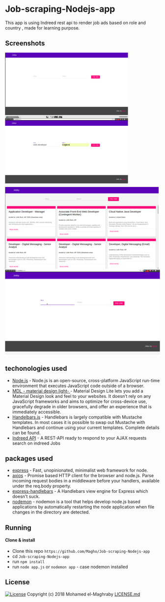 # Job-scraping-Nodejs-app
This app is using Indreed rest api to render job ads based on role and country , made for learning purpose.

## Screenshots
<img src="https://github.com/Magho/Job-scraping-Nodejs-app/blob/master/images/1.png" width="400"> <img src="https://github.com/Magho/Job-scraping-Nodejs-app/blob/master/images/2.png" width="400"> <img src="https://github.com/Magho/Job-scraping-Nodejs-app/blob/master/images/3.png" width="500"> ![Alt Text](https://github.com/Magho/Job-scraping-Nodejs-app/blob/master/images/Peek%202018-08-29%2000-13.gif)


## techonologies used

* [Node.js](https://nodejs.org/en/) - Node.js is an open-source, cross-platform JavaScript run-time environment that executes JavaScript code outside of a browser.
* [MDL - material design light- ](https://getmdl.io/) - Material Design Lite lets you add a Material Design look and feel to your websites. It doesn’t rely on any JavaScript frameworks and aims to optimize for cross-device use, gracefully degrade in older browsers, and offer an experience that is immediately accessible.
* [Handelbars.js](http://handlebarsjs.com/) - Handlebars is largely compatible with Mustache templates. In most cases it is possible to swap out Mustache with Handlebars and continue using your current templates. Complete details can be found.
* [Indreed API](https://indreed.herokuapp.com/) - A REST-API ready to respond to your AJAX requests search on indreed Jobs

## packages used

* [express](https://www.npmjs.com/package/express) - Fast, unopinionated, minimalist web framework for node.
* [axios](https://www.npmjs.com/package/axios) - Promise based HTTP client for the browser and node.js.
Parse incoming request bodies in a middleware before your handlers, available under the req.body property.
* [express-handlebars](https://www.npmjs.com/package/express-handlebars) - A Handlebars view engine for Express which doesn't suck.
* [nodemon](https://www.npmjs.com/package/nodemon) - nodemon is a tool that helps develop node.js based applications by automatically restarting the node application when file changes in the directory are detected.

## Running

#### Clone & install

* Clone this repo `https://github.com/Magho/Job-scraping-Nodejs-app`
* cd `Job-scraping-Nodejs-app`
* run `npm install`
* run `node app.js` or `nodemon app` - case nodemon installed

## License 
[![License](http://img.shields.io/:license-mit-blue.svg?style=flat-square)](http://badges.mit-license.org)
Copyright (c) 2018 Mohamed el-Maghraby
[LICENSE.md](https://github.com/Magho/Job-scraping-Nodejs-app/blob/master/LICENSE)
